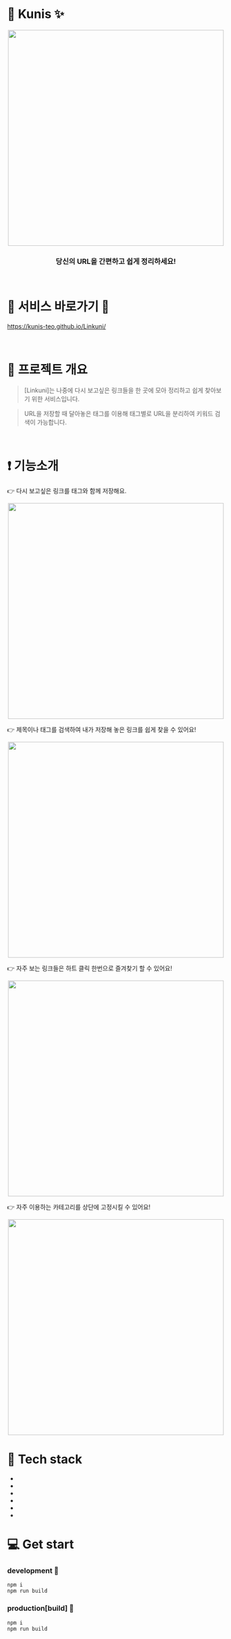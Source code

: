 # :paperclip: Kunis :sparkles:

<p align="center" width="500px"><img src="https://user-images.githubusercontent.com/106040138/187170192-29f3873c-8a57-4142-b6af-d94ff0c1beea.png" width="500px"><p>


### <p align="center">당신의 URL을 간편하고 쉽게 정리하세요!<p>

<br>


# :sparkling_heart: 서비스 바로가기 :sparkling_heart:
https://kunis-teo.github.io/Linkuni/


<br>

# :dizzy: 프로젝트 개요

> [Linkuni]는 나중에 다시 보고싶은 링크들을 한 곳에 모아 정리하고 쉽게 찾아보기 위한 서비스입니다.
> 

> URL을 저장할 때 달아놓은 태그를 이용해 태그별로 URL을 분리하여 키워드 검색이 가능합니다.  


<br/>

# :exclamation: 기능소개

:point_right: 다시 보고싶은 링크를 태그와 함께 저장해요.

<p align="center"><img src="" width="500px"></p>

:point_right: 제목이나 태그를 검색하여 내가 저장해 놓은 링크를 쉽게 찾을 수 있어요!

<p align="center"><img src="" width="500px"></p>

:point_right: 자주 보는 링크들은 하트 클릭 한번으로 즐겨찾기 할 수 있어요!

<p align="center"><img src="" width="500px"></p>

:point_right: 자주 이용하는 카테고리를 상단에 고정시킬 수 있어요!

<p align="center"><img src="" width="500px"></p>


# :balloon: Tech stack
-
-
-
-
-
-

# :computer: Get start


### development :electric_plug:
```
npm i
npm run build
```

### production[build] :electric_plug:
```
npm i
npm run build
```
